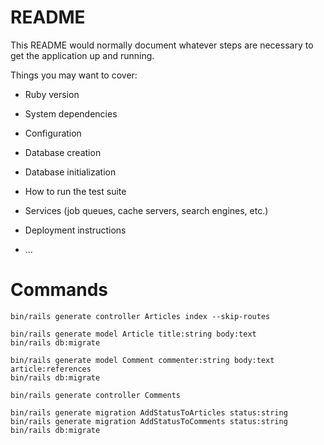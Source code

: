 # README

This README would normally document whatever steps are necessary to get the
application up and running.

Things you may want to cover:

* Ruby version

* System dependencies

* Configuration

* Database creation

* Database initialization

* How to run the test suite

* Services (job queues, cache servers, search engines, etc.)

* Deployment instructions

* ...

# Commands

```
bin/rails generate controller Articles index --skip-routes

bin/rails generate model Article title:string body:text
bin/rails db:migrate

bin/rails generate model Comment commenter:string body:text article:references
bin/rails db:migrate

bin/rails generate controller Comments

bin/rails generate migration AddStatusToArticles status:string
bin/rails generate migration AddStatusToComments status:string
bin/rails db:migrate
```
